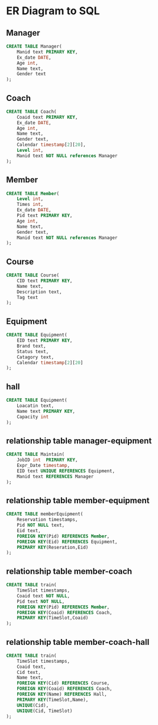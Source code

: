 # ER Diagram to SQL

## Manager

```sql
CREATE TABLE Manager(
    Manid text PRIMARY KEY,
    Ex_date DATE,
    Age int,
    Name text,
    Gender text
);
```

## Coach
```sql
CREATE TABLE Coach(
    Coaid text PRIMARY KEY,
    Ex_date DATE,
    Age int,
    Name text,
    Gender text,
    Calendar timestamp[2][20],
    Level int,
    Manid text NOT NULL references Manager
);
```
## Member
```sql
CREATE TABLE Member(
    Level int,
    Times int,
    Ex_date DATE,
    Pid text PRIMARY KEY,
    Age int,
    Name text,
    Gender text,
    Manid text NOT NULL references Manager
);
```
## Course
```sql
CREATE TABLE Course(
    CID text PRIMARY KEY,
    Name text,
    Description text,
    Tag text
);
```
## Equipment
```sql
CREATE TABLE Equipment(
    EID text PRIMARY KEY,
    Brand text,
    Status text,
    Catagory text,
    Calendar timestamp[2][20]
);
```
## hall
```sql
CREATE TABLE Equipment(
    Loacatin text,
    Name text PRIMARY KEY,
    Capacity int
);
```
## relationship table manager-equipment
```sql
CREATE TABLE Maintain(
    JobID int  PRIMARY KEY,
    Expr_Date timestamp,
    EID text UNIQUE REFERENCES Equipment,
    Manid text REFERENCES Manager
);
```


## relationship table member-equipment
```sql
CREATE TABLE memberEquipment(
    Reservation timestamps,
    Pid NOT NULL text,
    Eid text,
    FOREIGN KEY(Pid) REFERENCES Member,
    FOREIGN KEY(Eid) REFERENCES Equipment,
    PRIMARY KEY(Reseration,Eid)
);
```
## relationship table member-coach
```sql
CREATE TABLE train(
    TimeSlot timestamps,
    Coaid text NOT NULL,
    Pid text NOT NULL,
    FOREIGN KEY(Pid) REFERENCES Member,
    FOREIGN KEY(Coaid) REFERENCES Coach,
    PRIMARY KEY(TimeSlot,Coaid)
);
```
## relationship table member-coach-hall
```sql
CREATE TABLE train(
    TimeSlot timestamps,
    Coaid text,
    Cid text,
    Name text,
    FOREIGN KEY(Cid) REFERENCES Course,
    FOREIGN KEY(Coaid) REFERENCES Coach,
    FOREIGN KEY(Name) REFERENCES Hall,
    PRIMARY KEY(TimeSlot,Name),
    UNIQUE(Cid),
    UNIQUE(Cid, TimeSlot)
);
```
